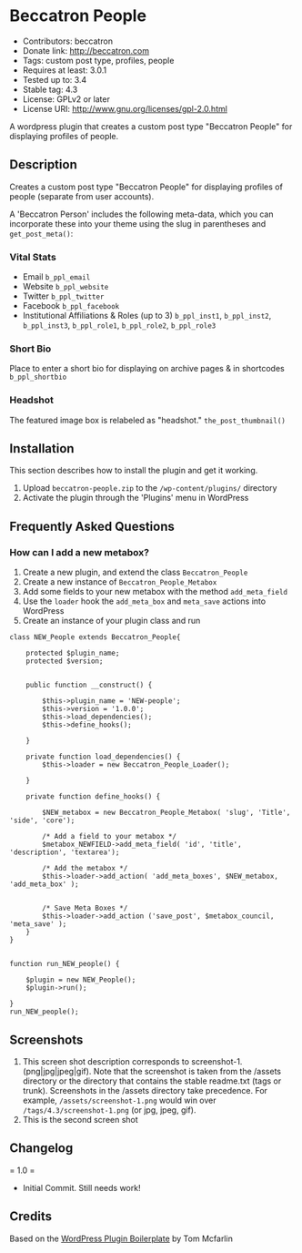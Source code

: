 # Beccatron People #
- Contributors: beccatron
- Donate link: http://beccatron.com
- Tags: custom post type, profiles, people
- Requires at least: 3.0.1
- Tested up to: 3.4
- Stable tag: 4.3
- License: GPLv2 or later
- License URI: http://www.gnu.org/licenses/gpl-2.0.html

A wordpress plugin that creates a custom post type "Beccatron People" for displaying profiles of people.

## Description ##

Creates a custom post type "Beccatron People" for displaying profiles of people (separate from user accounts).

A 'Beccatron Person' includes the following meta-data, which you can incorporate these into your theme using the slug in parentheses and `get_post_meta()`:

### Vital Stats ###

* Email `b_ppl_email`
* Website `b_ppl_website`
* Twitter `b_ppl_twitter`
* Facebook `b_ppl_facebook`
* Institutional Affiliations & Roles (up to 3) `b_ppl_inst1`, `b_ppl_inst2`, `b_ppl_inst3`, `b_ppl_role1`, `b_ppl_role2`, `b_ppl_role3`

### Short Bio ###
Place to enter a short bio for displaying on archive pages & in shortcodes ``b_ppl_shortbio``

### Headshot ###
The featured image box is relabeled as "headshot." ``the_post_thumbnail()``


## Installation ##

This section describes how to install the plugin and get it working.


1. Upload `beccatron-people.zip` to the `/wp-content/plugins/` directory
2. Activate the plugin through the 'Plugins' menu in WordPress

## Frequently Asked Questions ##

### How can I add a new metabox? ###

1. Create a new plugin, and extend the class ``Beccatron_People``
2. Create a new instance of ``Beccatron_People_Metabox``
3. Add some fields to your new metabox with the method ``add_meta_field``
4. Use the ``loader`` hook the ``add_meta_box`` and ``meta_save`` actions into WordPress
5. Create an instance of your plugin class and run

```
class NEW_People extends Beccatron_People{

	protected $plugin_name;
	protected $version;


	public function __construct() {

		$this->plugin_name = 'NEW-people';
		$this->version = '1.0.0';
		$this->load_dependencies();
		$this->define_hooks();

	}

	private function load_dependencies() {
		$this->loader = new Beccatron_People_Loader();

	}

	private function define_hooks() {

		$NEW_metabox = new Beccatron_People_Metabox( 'slug', 'Title', 'side', 'core'); 		
	
		/* Add a field to your metabox */
		$metabox_NEWFIELD->add_meta_field( 'id', 'title', 'description', 'textarea');	
	
		/* Add the metabox */
		$this->loader->add_action( 'add_meta_boxes', $NEW_metabox, 'add_meta_box' );
	
	
		/* Save Meta Boxes */
		$this->loader->add_action ('save_post', $metabox_council, 'meta_save' );
	}
}	


function run_NEW_people() {

	$plugin = new NEW_People();
	$plugin->run();

}
run_NEW_people(); 
```

## Screenshots ##

1. This screen shot description corresponds to screenshot-1.(png|jpg|jpeg|gif). Note that the screenshot is taken from
the /assets directory or the directory that contains the stable readme.txt (tags or trunk). Screenshots in the /assets
directory take precedence. For example, `/assets/screenshot-1.png` would win over `/tags/4.3/screenshot-1.png`
(or jpg, jpeg, gif).
2. This is the second screen shot

## Changelog ##

= 1.0 =
* Initial Commit. Still needs work!

## Credits ##

Based on the [WordPress Plugin Boilerplate](https://github.com/tommcfarlin/WordPress-Plugin-Boilerplate "WordPress Plugin Boilerplate on github") by Tom Mcfarlin 

